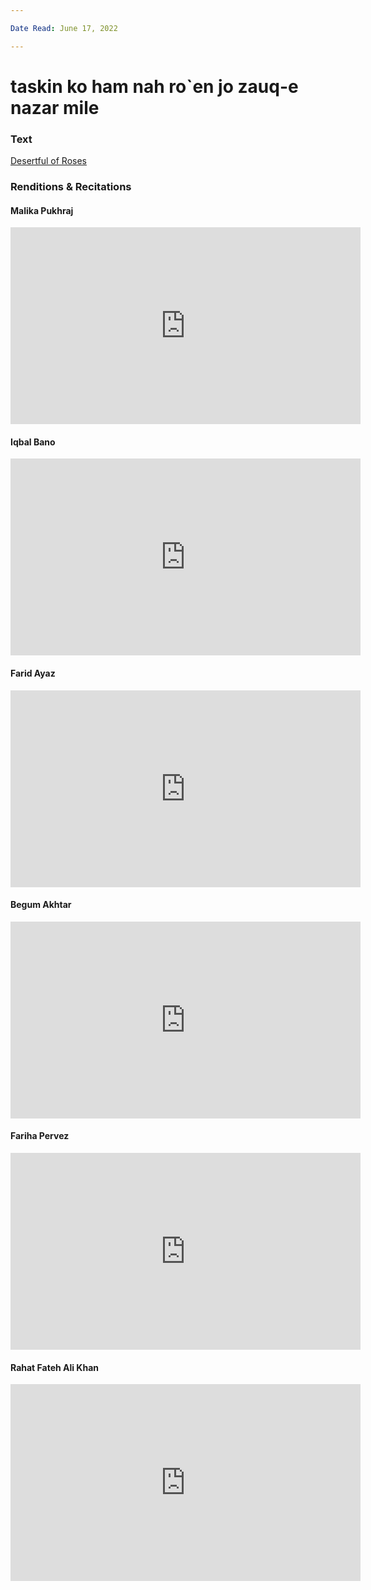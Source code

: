 ```yaml
---

Date Read: June 17, 2022

---
```


# taskin ko ham nah ro`en jo zauq-e nazar mile

### Text
[Desertful of Roses](http://www.columbia.edu/itc/mealac/pritchett/00ghalib/159/index_159.html)

### Renditions & Recitations

#### Malika Pukhraj

<iframe width="560" height="315" src="https://www.youtube.com/embed/dy1QNDdO2Xo" title="YouTube video player" frameborder="0" allow="accelerometer; autoplay; clipboard-write; encrypted-media; gyroscope; picture-in-picture" allowfullscreen></iframe>

#### Iqbal Bano

<iframe width="560" height="315" src="https://www.youtube.com/embed/sdvnBuy1PRk&t=243s" title="YouTube video player" frameborder="0" allow="accelerometer; autoplay; clipboard-write; encrypted-media; gyroscope; picture-in-picture" allowfullscreen></iframe>

#### Farid Ayaz

<iframe width="560" height="315" src="https://www.youtube.com/embed/1icpqNg8k0U" title="YouTube video player" frameborder="0" allow="accelerometer; autoplay; clipboard-write; encrypted-media; gyroscope; picture-in-picture" allowfullscreen></iframe>

#### Begum Akhtar

<iframe width="560" height="315" src="https://www.youtube.com/embed/gVA4rCklIkg" title="YouTube video player" frameborder="0" allow="accelerometer; autoplay; clipboard-write; encrypted-media; gyroscope; picture-in-picture" allowfullscreen></iframe>

#### Fariha Pervez

<iframe width="560" height="315" src="https://www.youtube.com/embed/xZ6B9n1jUFE" title="YouTube video player" frameborder="0" allow="accelerometer; autoplay; clipboard-write; encrypted-media; gyroscope; picture-in-picture" allowfullscreen></iframe>

#### Rahat Fateh Ali Khan

<iframe width="560" height="315" src="https://www.youtube.com/embed/v2nTEvY1GQM" title="YouTube video player" frameborder="0" allow="accelerometer; autoplay; clipboard-write; encrypted-media; gyroscope; picture-in-picture" allowfullscreen></iframe>

